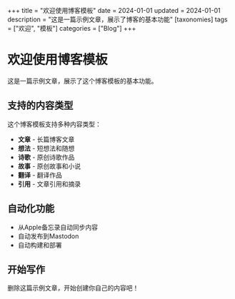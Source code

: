 +++
title = "欢迎使用博客模板"
date = 2024-01-01
updated = 2024-01-01
description = "这是一篇示例文章，展示了博客的基本功能"
[taxonomies]
tags = ["欢迎", "模板"]
categories = ["Blog"]
+++

# 欢迎使用博客模板

这是一篇示例文章，展示了这个博客模板的基本功能。

## 支持的内容类型

这个博客模板支持多种内容类型：

- **文章** - 长篇博客文章
- **想法** - 短想法和随想
- **诗歌** - 原创诗歌作品
- **故事** - 原创故事和小说
- **翻译** - 翻译作品
- **引用** - 文章引用和摘录

## 自动化功能

- 从Apple备忘录自动同步内容
- 自动发布到Mastodon
- 自动构建和部署

## 开始写作

删除这篇示例文章，开始创建你自己的内容吧！
